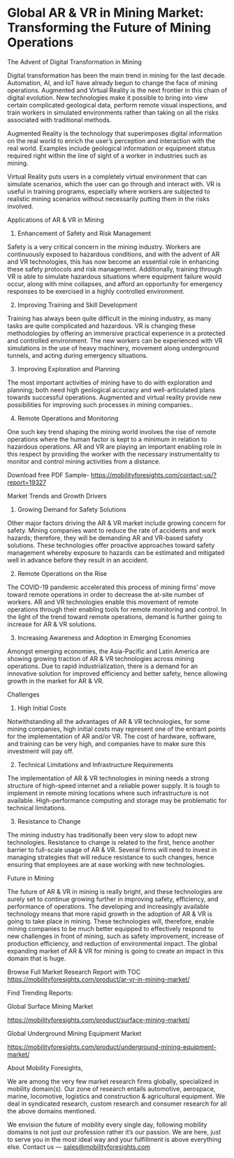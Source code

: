 # Global AR & VR in Mining Market: Transforming the Future of Mining Operations

The Advent of Digital Transformation in Mining

Digital transformation has been the main trend in mining for the last decade. Automation, AI, and IoT have already begun to change the face of mining operations. Augmented and Virtual Reality is the next frontier in this chain of digital evolution. New technologies make it possible to bring into view certain complicated geological data, perform remote visual inspections, and train workers in simulated environments rather than taking on all the risks associated with traditional methods.

Augmented Reality is the technology that superimposes digital information on the real world to enrich the user’s perception and interaction with the real world. Examples include geological information or equipment status required right within the line of sight of a worker in industries such as mining.

Virtual Reality puts users in a completely virtual environment that can simulate scenarios, which the user can go through and interact with. VR is useful in training programs, especially where workers are subjected to realistic mining scenarios without necessarily putting them in the risks involved.

Applications of AR & VR in Mining

1. Enhancement of Safety and Risk Management

Safety is a very critical concern in the mining industry. Workers are continuously exposed to hazardous conditions, and with the advent of AR and VR technologies, this has now become an essential role in enhancing these safety protocols and risk management. Additionally, training through VR is able to simulate hazardous situations where equipment failure would occur, along with mine collapses, and afford an opportunity for emergency responses to be exercised in a highly controlled environment.

2. Improving Training and Skill Development

Training has always been quite difficult in the mining industry, as many tasks are quite complicated and hazardous. VR is changing these methodologies by offering an immersive practical experience in a protected and controlled environment. The new workers can be experienced with VR simulations in the use of heavy machinery, movement along underground tunnels, and acting during emergency situations.

3. Improving Exploration and Planning

The most important activities of mining have to do with exploration and planning; both need high geological accuracy and well-articulated plans towards successful operations. Augmented and virtual reality provide new possibilities for improving such processes in mining companies..

4. Remote Operations and Monitoring

One such key trend shaping the mining world involves the rise of remote operations where the human factor is kept to a minimum in relation to hazardous operations. AR and VR are playing an important enabling role in this respect by providing the worker with the necessary instrumentality to monitor and control mining activities from a distance.

Download free PDF Sample- https://mobilityforesights.com/contact-us/?report=19327

Market Trends and Growth Drivers

1. Growing Demand for Safety Solutions

Other major factors driving the AR & VR market include growing concern for safety. Mining companies want to reduce the rate of accidents and work hazards; therefore, they will be demanding AR and VR-based safety solutions. These technologies offer proactive approaches toward safety management whereby exposure to hazards can be estimated and mitigated well in advance before they result in an accident.

2. Remote Operations on the Rise

The COVID-19 pandemic accelerated this process of mining firms’ move toward remote operations in order to decrease the at-site number of workers. AR and VR technologies enable this movement of remote operations through their enabling tools for remote monitoring and control. In the light of the trend toward remote operations, demand is further going to increase for AR & VR solutions.

3. Increasing Awareness and Adoption in Emerging Economies

Amongst emerging economies, the Asia-Pacific and Latin America are showing growing traction of AR & VR technologies across mining operations. Due to rapid industrialization, there is a demand for an innovative solution for improved efficiency and better safety, hence allowing growth in the market for AR & VR.

Challenges

1. High Initial Costs

Notwithstanding all the advantages of AR & VR technologies, for some mining companies, high initial costs may represent one of the entrant points for the implementation of AR and/or VR. The cost of hardware, software, and training can be very high, and companies have to make sure this investment will pay off.

2. Technical Limitations and Infrastructure Requirements

The implementation of AR & VR technologies in mining needs a strong structure of high-speed internet and a reliable power supply. It is tough to implement in remote mining locations where such infrastructure is not available. High-performance computing and storage may be problematic for technical limitations.

3. Resistance to Change

The mining industry has traditionally been very slow to adopt new technologies. Resistance to change is related to the first, hence another barrier to full-scale usage of AR & VR. Several firms will need to invest in managing strategies that will reduce resistance to such changes, hence ensuring that employees are at ease working with new technologies.

Future in Mining

The future of AR & VR in mining is really bright, and these technologies are surely set to continue growing further in improving safety, efficiency, and performance of operations. The developing and increasingly available technology means that more rapid growth in the adoption of AR & VR is going to take place in mining. These technologies will, therefore, enable mining companies to be much better equipped to effectively respond to new challenges in front of mining, such as safety improvement, increase of production efficiency, and reduction of environmental impact. The global expanding market of AR & VR for mining is going to create an impact in this domain that is huge.

Browse Full Market Research Report with TOC https://mobilityforesights.com/product/ar-vr-in-mining-market/

Find Trending Reports:

Global Surface Mining Market

https://mobilityforesights.com/product/surface-mining-market/

Global Underground Mining Equipment Market

https://mobilityforesights.com/product/underground-mining-equipment-market/

About Mobility Foresights,

We are among the very few market research firms globally, specialized in mobility domain(s). Our zone of research entails automotive, aerospace, marine, locomotive, logistics and construction & agricultural equipment. We deal in syndicated research, custom research and consumer research for all the above domains mentioned.

We envision the future of mobility every single day, following mobility domains is not just our profession rather it’s our passion. We are here, just to serve you in the most ideal way and your fulfillment is above everything else. Contact us — sales@mobilityforesights.com
